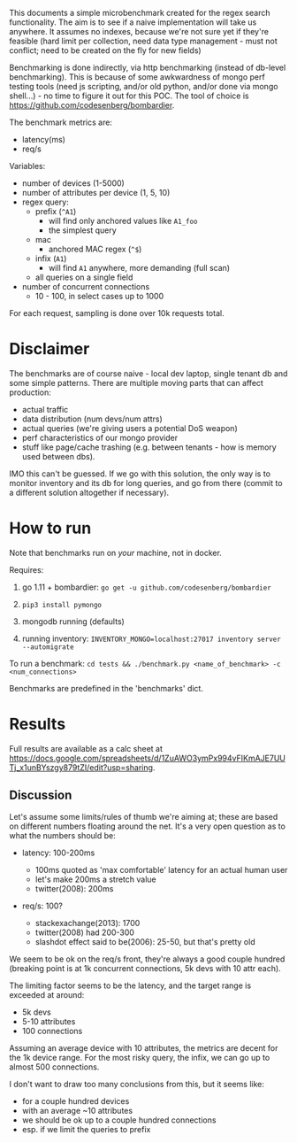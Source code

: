 This documents a simple microbenchmark created for the regex search functionality. The aim is to see if a naive
implementation will take us anywhere. It assumes no indexes, because we're not sure yet if they're feasible
(hard limit per collection, need data type management - must not conflict; need to be created on the fly for
new fields)

Benchmarking is done indirectly, via http benchmarking (instead of db-level benchmarking). This is because of 
some awkwardness of mongo perf testing tools (need js scripting, and/or old python, and/or done via mongo shell...) - 
no time to figure it out for this POC. The tool of choice is https://github.com/codesenberg/bombardier.

The benchmark metrics are:
- latency(ms)
- req/s

Variables:
- number of devices (1-5000)
- number of attributes per device (1, 5, 10)
- regex query:
    - prefix (`^A1`)
        - will find only anchored values like `A1_foo`
        - the simplest query
    - mac
        - anchored MAC regex (`^$`)
    - infix (`A1`)
        - will find `A1` anywhere, more demanding (full scan)
    - all queries on a single field
- number of concurrent connections
    - 10 - 100, in select cases up to 1000

For each request, sampling is done over 10k requests total.

# Disclaimer
The benchmarks are of course naive - local dev laptop, single tenant db and some simple patterns.
There are multiple moving parts that can affect production:
- actual traffic
- data distribution (num devs/num attrs)
- actual queries (we're giving users a potential DoS weapon)
- perf characteristics of our mongo provider
- stuff like page/cache trashing (e.g. between tenants - how is memory used between dbs).

IMO this can't be guessed. If we go with this solution, the only way is to monitor inventory
and its db for long queries, and go from there (commit to a different solution altogether if necessary).

# How to run
Note that benchmarks run on *your* machine, not in docker.

Requires:
1. go 1.11 + bombardier: 
`go get -u github.com/codesenberg/bombardier`

2. `pip3 install pymongo`

3. mongodb running (defaults)

4. running inventory:
`INVENTORY_MONGO=localhost:27017 inventory server --automigrate` 

To run a benchmark:
`cd tests && ./benchmark.py <name_of_benchmark> -c <num_connections>`

Benchmarks are predefined in the 'benchmarks' dict.

# Results
Full results are available as a calc sheet at https://docs.google.com/spreadsheets/d/1ZuAWO3ymPx994vFIKmAJE7UUTj_x1unBYszgy879tZI/edit?usp=sharing.

## Discussion
Let's assume some limits/rules of thumb we're aiming at; these are based on different numbers floating
around the net. It's a very open question as to what the numbers should be:

- latency: 100-200ms
    - 100ms quoted as 'max comfortable' latency for an actual human user
    - let's make 200ms a stretch value
    - twitter(2008): 200ms

- req/s: 100?
    - stackexachange(2013): 1700
    - twitter(2008) had 200-300
    - slashdot effect said to be(2006): 25-50, but that's pretty old

We seem to be ok on the req/s front, they're always a good couple hundred (breaking point is
at 1k concurrent connections, 5k devs with 10 attr each).

The limiting factor seems to be the latency, and the target range is exceeded at around:
- 5k devs
- 5-10 attributes
- 100 connections

Assuming an average device with 10 attributes, the metrics are decent for the 1k device range.
For the most risky query, the infix, we can go up to almost 500 connections.

I don't want to draw too many conclusions from this, but it seems like:
- for a couple hundred devices
- with an average ~10 attributes
- we should be ok up to a couple hundred connections
- esp. if we limit the queries to prefix
